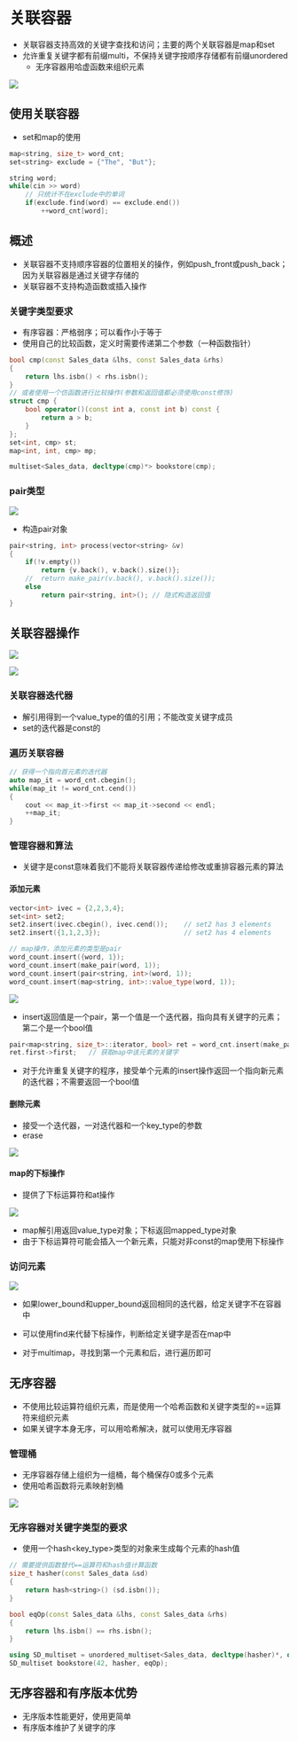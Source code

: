# 关联容器

- 关联容器支持高效的关键字查找和访问；主要的两个关联容器是map和set
- 允许重复关键字都有前缀multi，不保持关键字按顺序存储都有前缀unordered
    - 无序容器用哈虚函数来组织元素

![](https://github.com/tom-jerr/MyblogImg/raw/main/C++/IO/related_container.png)

## 使用关联容器

- set和map的使用

~~~c++
map<string, size_t> word_cnt;
set<string> exclude = {"The", "But"};

string word;
while(cin >> word)
    // 只统计不在exclude中的单词
    if(exclude.find(word) == exclude.end())
        ++word_cnt[word];
~~~

## 概述

- 关联容器不支持顺序容器的位置相关的操作，例如push_front或push_back；因为关联容器是通过关键字存储的
- 关联容器不支持构造函数或插入操作

### 关键字类型要求

- 有序容器：严格弱序；可以看作小于等于
- 使用自己的比较函数，定义时需要传递第二个参数（一种函数指针）

~~~c++
bool cmp(const Sales_data &lhs, const Sales_data &rhs)
{
    return lhs.isbn() < rhs.isbn();
}
// 或者使用一个仿函数进行比较操作(参数和返回值都必须使用const修饰)
struct cmp {
    bool operator()(const int a, const int b) const {
        return a > b;
    }
};
set<int, cmp> st;
map<int, int, cmp> mp;

multiset<Sales_data, decltype(cmp)*> bookstore(cmp);
~~~

### pair类型

![](https://github.com/tom-jerr/MyblogImg/raw/main/C++/IO/pair.png)

- 构造pair对象
~~~c++
pair<string, int> process(vector<string> &v)
{
    if(!v.empty())
        return {v.back(), v.back().size()};
    //  return make_pair(v.back(), v.back().size());
    else 
        return pair<string, int>();	// 隐式构造返回值
}

~~~

## 关联容器操作

![](https://github.com/tom-jerr/MyblogImg/raw/main/C++/IO/type_map.png)

![](https://github.com/tom-jerr/MyblogImg/raw/main/C++/IO/type_map2.png)

### 关联容器迭代器

- 解引用得到一个value_type的值的引用；不能改变关键字成员
- set的迭代器是const的

### 遍历关联容器

~~~c++
// 获得一个指向首元素的迭代器
auto map_it = word_cnt.cbegin();
while(map_it != word_cnt.cend())
{
    cout << map_it->first << map_it->second << endl;
    ++map_it;
}
~~~
### 管理容器和算法
- 关键字是const意味着我们不能将关联容器传递给修改或重排容器元素的算法
#### 添加元素 

~~~c++ se
vector<int> ivec = {2,2,3,4};
set<int> set2;
set2.insert(ivec.cbegin(), ivec.cend());	// set2 has 3 elements
set2.insert({1,1,2,3});						// set2 has 4 elements

// map操作，添加元素的类型是pair
word_count.insert({word, 1});
word_count.insert(make_pair(word, 1));
word_count.insert(pair<string, int>(word, 1));
word_count.insert(map<string, int>::value_type(word, 1));
~~~

![](https://github.com/tom-jerr/MyblogImg/raw/main/C++/IO/insert_related_iter.png)

- insert返回值是一个pair，第一个值是一个迭代器，指向具有关键字的元素；第二个是一个bool值

~~~c++
pair<map<string, size_t>::iterator, bool> ret = word_cnt.insert(make_pair(word, 1));
ret.first->first;   // 获取map中该元素的关键字
~~~
- 对于允许重复关键字的程序，接受单个元素的insert操作返回一个指向新元素的迭代器；不需要返回一个bool值
#### 删除元素

- 接受一个迭代器，一对迭代器和一个key_type的参数
- erase

![](https://github.com/tom-jerr/MyblogImg/raw/main/C++/IO/erase_related_iter.png)

#### map的下标操作

- 提供了下标运算符和at操作

![](https://github.com/tom-jerr/MyblogImg/raw/main/C++/IO/map_at.png)

- map解引用返回value_type对象；下标返回mapped_type对象
- 由于下标运算符可能会插入一个新元素，只能对非const的map使用下标操作

### 访问元素

![](https://github.com/tom-jerr/MyblogImg/raw/main/C++/IO/find_related_iter.png)

- 如果lower_bound和upper_bound返回相同的迭代器，给定关键字不在容器中
- 可以使用find来代替下标操作，判断给定关键字是否在map中

- 对于multimap，寻找到第一个元素和后，进行遍历即可
## 无序容器

- 不使用比较运算符组织元素，而是使用一个哈希函数和关键字类型的==运算符来组织元素
- 如果关键字本身无序，可以用哈希解决，就可以使用无序容器

### 管理桶

- 无序容器存储上组织为一组桶，每个桶保存0或多个元素
- 使用哈希函数将元素映射到桶

![](https://github.com/tom-jerr/MyblogImg/raw/main/C++/IO/bucket_hash.png)

### 无序容器对关键字类型的要求

- 使用一个hash<key_type>类型的对象来生成每个元素的hash值   

~~~c++
// 需要提供函数替代==运算符和hash值计算函数
size_t hasher(const Sales_data &sd)
{
    return hash<string>() (sd.isbn());
}

bool eqOp(const Sales_data &lhs, const Sales_data &rhs)
{
    return lhs.isbn() == rhs.isbn();
}

using SD_multiset = unordered_multiset<Sales_data, decltype(hasher)*, decltype(eqOp)*>;
SD_multiset bookstore(42, hasher, eqOp);
~~~

## 无序容器和有序版本优势

- 无序版本性能更好，使用更简单
- 有序版本维护了关键字的序